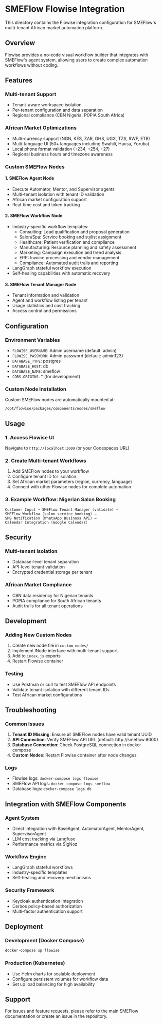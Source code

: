 # SMEFlow Flowise Integration

This directory contains the Flowise integration configuration for SMEFlow's multi-tenant African market automation platform.

## Overview

Flowise provides a no-code visual workflow builder that integrates with SMEFlow's agent system, allowing users to create complex automation workflows without coding.

## Features

### Multi-tenant Support
- Tenant-aware workspace isolation
- Per-tenant configuration and data separation
- Regional compliance (CBN Nigeria, POPIA South Africa)

### African Market Optimizations
- Multi-currency support (NGN, KES, ZAR, GHS, UGX, TZS, RWF, ETB)
- Multi-language UI (50+ languages including Swahili, Hausa, Yoruba)
- Local phone format validation (+234, +254, +27)
- Regional business hours and timezone awareness

### Custom SMEFlow Nodes

#### 1. SMEFlow Agent Node
- Execute Automator, Mentor, and Supervisor agents
- Multi-tenant isolation with tenant ID validation
- African market configuration support
- Real-time cost and token tracking

#### 2. SMEFlow Workflow Node
- Industry-specific workflow templates:
  - Consulting: Lead qualification and proposal generation
  - Salon/Spa: Service booking and stylist assignment
  - Healthcare: Patient verification and compliance
  - Manufacturing: Resource planning and safety assessment
  - Marketing: Campaign execution and trend analysis
  - ERP: Invoice processing and vendor management
  - Compliance: Automated audit trails and reporting
- LangGraph stateful workflow execution
- Self-healing capabilities with automatic recovery

#### 3. SMEFlow Tenant Manager Node
- Tenant information and validation
- Agent and workflow listing per tenant
- Usage statistics and cost tracking
- Access control and permissions

## Configuration

### Environment Variables
- `FLOWISE_USERNAME`: Admin username (default: admin)
- `FLOWISE_PASSWORD`: Admin password (default: admin123)
- `DATABASE_TYPE`: postgres
- `DATABASE_HOST`: db
- `DATABASE_NAME`: smeflow
- `CORS_ORIGINS`: * (for development)

### Custom Node Installation
Custom SMEFlow nodes are automatically mounted at:
```
/opt/flowise/packages/components/nodes/smeflow
```

## Usage

### 1. Access Flowise UI
Navigate to `http://localhost:3000` (or your Codespaces URL)

### 2. Create Multi-tenant Workflows
1. Add SMEFlow nodes to your workflow
2. Configure tenant ID for isolation
3. Set African market parameters (region, currency, language)
4. Connect with other Flowise nodes for complete automation

### 3. Example Workflow: Nigerian Salon Booking
```
Customer Input → SMEFlow Tenant Manager (validate) → 
SMEFlow Workflow (salon_service_booking) → 
SMS Notification (WhatsApp Business API) → 
Calendar Integration (Google Calendar)
```

## Security

### Multi-tenant Isolation
- Database-level tenant separation
- API-level tenant validation
- Encrypted credential storage per tenant

### African Market Compliance
- CBN data residency for Nigerian tenants
- POPIA compliance for South African tenants
- Audit trails for all tenant operations

## Development

### Adding New Custom Nodes
1. Create new node file in `custom-nodes/`
2. Implement INode interface with multi-tenant support
3. Add to `index.js` exports
4. Restart Flowise container

### Testing
- Use Postman or curl to test SMEFlow API endpoints
- Validate tenant isolation with different tenant IDs
- Test African market configurations

## Troubleshooting

### Common Issues
1. **Tenant ID Missing**: Ensure all SMEFlow nodes have valid tenant UUID
2. **API Connection**: Verify SMEFlow API URL (default: http://smeflow:8000)
3. **Database Connection**: Check PostgreSQL connection in docker-compose
4. **Custom Nodes**: Restart Flowise container after node changes

### Logs
- Flowise logs: `docker-compose logs flowise`
- SMEFlow API logs: `docker-compose logs smeflow`
- Database logs: `docker-compose logs db`

## Integration with SMEFlow Components

### Agent System
- Direct integration with BaseAgent, AutomatorAgent, MentorAgent, SupervisorAgent
- LLM cost tracking via Langfuse
- Performance metrics via SigNoz

### Workflow Engine
- LangGraph stateful workflows
- Industry-specific templates
- Self-healing and recovery mechanisms

### Security Framework
- Keycloak authentication integration
- Cerbos policy-based authorization
- Multi-factor authentication support

## Deployment

### Development (Docker Compose)
```bash
docker-compose up flowise
```

### Production (Kubernetes)
- Use Helm charts for scalable deployment
- Configure persistent volumes for workflow data
- Set up load balancing for high availability

## Support

For issues and feature requests, please refer to the main SMEFlow documentation or create an issue in the repository.
